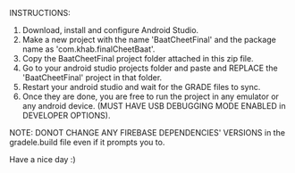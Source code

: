 INSTRUCTIONS:
1. Download, install and configure Android Studio.
2. Make a new project with the name 'BaatCheetFinal' and the package name as 'com.khab.finalCheetBaat'.
3. Copy the BaatCheetFinal project folder attached in this zip file.
4. Go to your android studio projects folder and paste and REPLACE the 'BaatCheetFinal' project in that folder.
5. Restart your android studio and wait for the GRADE files to sync.
6. Once they are done, you are free to run the project in any emulator or any android device. (MUST HAVE USB DEBUGGING MODE ENABLED in DEVELOPER OPTIONS).


NOTE: DONOT CHANGE ANY FIREBASE DEPENDENCIES' VERSIONS in the gradele.build file even if it prompts you to.

Have a nice day :)